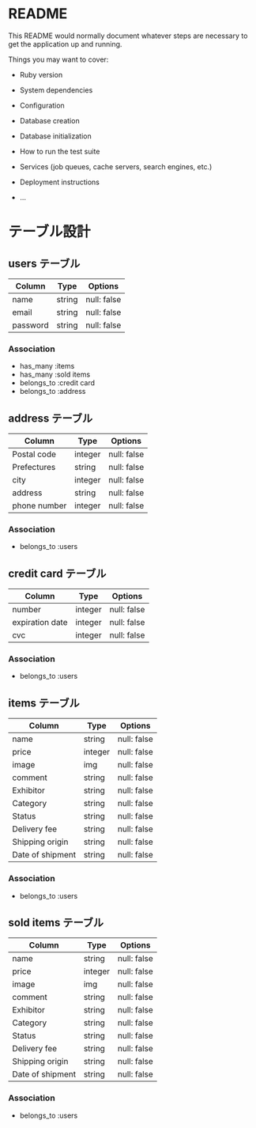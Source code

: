 # README

This README would normally document whatever steps are necessary to get the
application up and running.

Things you may want to cover:

* Ruby version

* System dependencies

* Configuration

* Database creation

* Database initialization

* How to run the test suite

* Services (job queues, cache servers, search engines, etc.)

* Deployment instructions

* ...

# テーブル設計

## users テーブル

| Column   | Type   | Options     |
| -------- | ------ | ----------- |
| name     | string | null: false |
| email    | string | null: false |
| password | string | null: false |

### Association
- has_many :items
- has_many :sold items
- belongs_to :credit card
- belongs_to :address

## address テーブル

| Column       | Type    | Options     |
| -------------| ------- | ----------- |
| Postal code  | integer | null: false |
| Prefectures  | string  | null: false |
| city         | integer | null: false |
| address      | string  | null: false |
| phone number | integer | null: false |

### Association
- belongs_to :users

## credit card テーブル

| Column          | Type    | Options     |
| --------------- | ------- | ----------- |
| number          | integer | null: false |
| expiration date | integer | null: false |
| cvc             | integer | null: false |

### Association
- belongs_to :users

## items テーブル

| Column          | Type    | Options     |
| --------------- | ------  | ----------- |
| name            | string  | null: false |
| price           | integer | null: false |
| image           | img     | null: false |
| comment         | string  | null: false |
| Exhibitor       | string  | null: false |
| Category        | string  | null: false |
| Status          | string  | null: false |
| Delivery fee    | string  | null: false |
| Shipping origin | string  | null: false |
| Date of shipment| string  | null: false |

### Association
- belongs_to :users

## sold items テーブル

| Column          | Type    | Options     |
| --------------- | ------  | ----------- |
| name            | string  | null: false |
| price           | integer | null: false |
| image           | img     | null: false |
| comment         | string  | null: false |
| Exhibitor       | string  | null: false |
| Category        | string  | null: false |
| Status          | string  | null: false |
| Delivery fee    | string  | null: false |
| Shipping origin | string  | null: false |
| Date of shipment| string  | null: false |

### Association
- belongs_to :users
